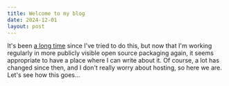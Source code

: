 ```yaml
---
title: Welcome to my blog
date: 2024-12-01
layout: post
---
```

It's been [a long time](https://cygwinports.blogspot.com/) since I've tried to do this,
but now that I'm working regularly in more publicly visible open source packaging again,
it seems appropriate to have a place where I can write about it.  Of course, a lot has
changed since then, and I don't really worry about hosting, so here we are.  Let's see
how this goes...
